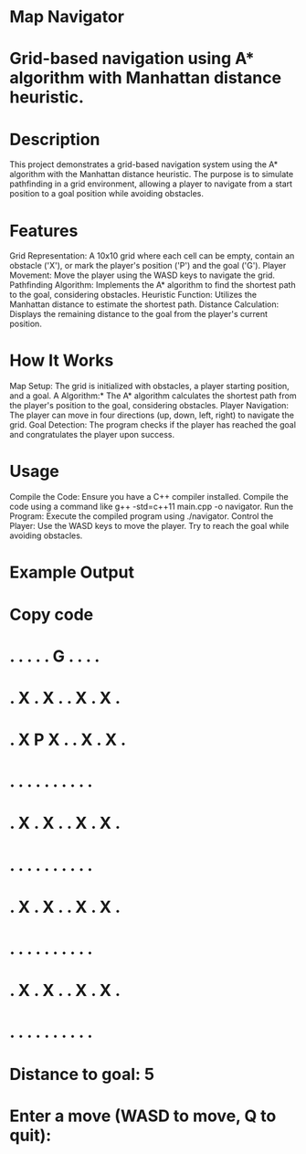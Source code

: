 # Map Navigator
# Grid-based navigation using A* algorithm with Manhattan distance heuristic.
# Description
This project demonstrates a grid-based navigation system using the A* algorithm with the Manhattan distance heuristic. The purpose is to simulate pathfinding in a grid environment, allowing a player to navigate from a start position to a goal position while avoiding obstacles.

# Features
Grid Representation: A 10x10 grid where each cell can be empty, contain an obstacle ('X'), or mark the player's position ('P') and the goal ('G').
Player Movement: Move the player using the WASD keys to navigate the grid.
Pathfinding Algorithm: Implements the A* algorithm to find the shortest path to the goal, considering obstacles.
Heuristic Function: Utilizes the Manhattan distance to estimate the shortest path.
Distance Calculation: Displays the remaining distance to the goal from the player's current position.
# How It Works
Map Setup: The grid is initialized with obstacles, a player starting position, and a goal.
A Algorithm:* The A* algorithm calculates the shortest path from the player's position to the goal, considering obstacles.
Player Navigation: The player can move in four directions (up, down, left, right) to navigate the grid.
Goal Detection: The program checks if the player has reached the goal and congratulates the player upon success.
# Usage
Compile the Code: Ensure you have a C++ compiler installed. Compile the code using a command like g++ -std=c++11 main.cpp -o navigator.
Run the Program: Execute the compiled program using ./navigator.
Control the Player: Use the WASD keys to move the player. Try to reach the goal while avoiding obstacles.
# Example Output
# Copy code
# . . . . . G . . . .
# . X . X . . X . X .
# . X P X . . X . X .
# . . . . . . . . . .
# . X . X . . X . X .
# . . . . . . . . . .
# . X . X . . X . X .
# . . . . . . . . . .
# . X . X . . X . X .
# . . . . . . . . . .
# Distance to goal: 5
# Enter a move (WASD to move, Q to quit): 
